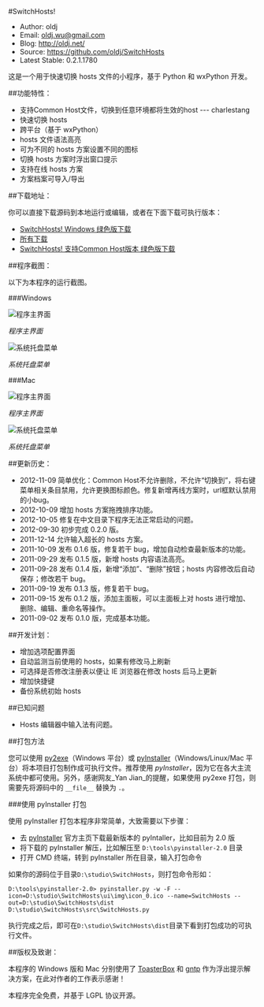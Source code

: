 #SwitchHosts!

 * Author: oldj
 * Email: oldj.wu@gmail.com
 * Blog: http://oldj.net/
 * Source: https://github.com/oldj/SwitchHosts
 * Latest Stable: 0.2.1.1780


这是一个用于快速切换 hosts 文件的小程序，基于 Python 和 wxPython 开发。


##功能特性：

 * 支持Common Host文件，切换到任意环境都将生效的host --- charlestang
 * 快速切换 hosts
 * 跨平台（基于 wxPython）
 * hosts 文件语法高亮
 * 可为不同的 hosts 方案设置不同的图标
 * 切换 hosts 方案时浮出窗口提示
 * 支持在线 hosts 方案
 * 方案档案可导入/导出


##下载地址：

你可以直接下载源码到本地运行或编辑，或者在下面下载可执行版本：

 * [SwitchHosts! Windows 绿色版下载](https://github.com/downloads/oldj/SwitchHosts/SwitchHosts_v0.2.1.1780.zip)
 * [所有下载](https://github.com/oldj/SwitchHosts/downloads)
 * [SwitchHosts! 支持Common Host版本 绿色版下载](https://github.com/downloads/charlestang/SwitchHosts/SwitchHosts-4c2286.zip)


##程序截图：

以下为本程序的运行截图。

###Windows

![程序主界面](https://github.com/oldj/SwitchHosts/blob/master/screenshots/5.png?raw=true)

*程序主界面*


![系统托盘菜单](https://github.com/oldj/SwitchHosts/blob/master/screenshots/2.png?raw=true)

*系统托盘菜单*

###Mac

![程序主界面](https://github.com/oldj/SwitchHosts/blob/master/screenshots/3.png?raw=true)

*程序主界面*

![系统托盘菜单](https://github.com/oldj/SwitchHosts/blob/master/screenshots/4.png?raw=true)

*系统托盘菜单*

##更新历史：

 - 2012-11-09 简单优化：Common Host不允许删除，不允许“切换到”，将右键菜单相关条目禁用，允许更换图标颜色。修复新增再线方案时，url框默认禁用的小bug。 
 - 2012-10-09 增加 hosts 方案拖拽排序功能。
 - 2012-10-05 修复在中文目录下程序无法正常启动的问题。
 - 2012-09-30 初步完成 0.2.0 版。
 - 2011-12-14 允许输入超长的 hosts 方案。
 - 2011-10-09 发布 0.1.6 版，修复若干 bug，增加自动检查最新版本的功能。
 - 2011-09-29 发布 0.1.5 版，新增 hosts 内容语法高亮。
 - 2011-09-28 发布 0.1.4 版，新增“添加”、“删除”按钮；hosts 内容修改后自动保存；修改若干 bug。
 - 2011-09-19 发布 0.1.3 版，修复若干 bug。
 - 2011-09-15 发布 0.1.2 版，添加主面板，可以主面板上对 hosts 进行增加、删除、编辑、重命名等操作。
 - 2011-09-02 发布 0.1.0 版，完成基本功能。

##开发计划：

 - 增加选项配置界面
 - 自动监测当前使用的 hosts，如果有修改马上刷新
 - 可选择是否修改注册表以便让 IE 浏览器在修改 hosts 后马上更新
 - 增加快捷键
 - 备份系统初始 hosts


##已知问题

 - Hosts 编辑器中输入法有问题。


##打包方法

您可以使用 [py2exe](http://www.py2exe.org/)（Windows 平台）或 [pyInstaller](http://www.pyinstaller.org/)（Windows/Linux/Mac 平台）将本项目打包制作成可执行文件。推荐使用 *pyInstaller*，因为它在各大主流系统中都可使用。另外，感谢网友_Yan Jian_的提醒，如果使用 py2exe 打包，则需要先将源码中的 `__file__` 替换为 `.`。
 
###使用 pyInstaller 打包
 
使用 pyInstaller 打包本程序非常简单，大致需要以下步骤：

 - 去 [pyInstaller](http://www.pyinstaller.org/) 官方主页下载最新版本的 pyIntaller，比如目前为 2.0 版
 - 将下载的 pyInstaller 解压，比如解压至 `D:\tools\pyinstaller-2.0` 目录
 - 打开 CMD 终端，转到 pyInstaller 所在目录，输入打包命令

如果你的源码位于目录`D:\studio\SwitchHosts`，则打包命令形如：
 
    D:\tools\pyinstaller-2.0> pyinstaller.py -w -F --icon=D:\studio\SwitchHosts\ui\img\icon_0.ico --name=SwitchHosts --out=D:\studio\SwitchHosts\dist D:\studio\SwitchHosts\src\SwitchHosts.py
 
执行完成之后，即可在`D:\studio\SwitchHosts\dist`目录下看到打包成功的可执行文件。
 


##版权及致谢：

 本程序的 Windows 版和 Mac 分别使用了 [ToasterBox](http://xoomer.virgilio.it/infinity77/main/ToasterBox.html) 和 [gntp](https://github.com/kfdm/gntp) 作为浮出提示解决方案，在此对作者的工作表示感谢！

 本程序完全免费，并基于 LGPL 协议开源。
